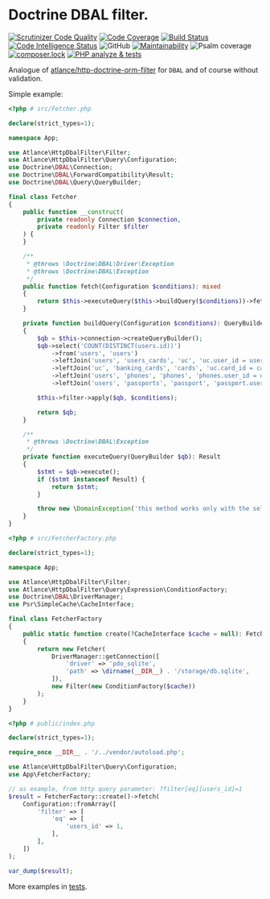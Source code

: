 # Doctrine DBAL filter.

[![Scrutinizer Code Quality](https://scrutinizer-ci.com/g/atlance/http-doctrine-dbal-filter/badges/quality-score.png?b=main)](https://scrutinizer-ci.com/g/atlance/http-doctrine-dbal-filter/?branch=main)
[![Code Coverage](https://scrutinizer-ci.com/g/atlance/http-doctrine-dbal-filter/badges/coverage.png?b=main)](https://scrutinizer-ci.com/g/atlance/http-doctrine-dbal-filter/?branch=main)
[![Build Status](https://scrutinizer-ci.com/g/atlance/http-doctrine-dbal-filter/badges/build.png?b=main)](https://scrutinizer-ci.com/g/atlance/http-doctrine-dbal-filter/build-status/main)
[![Code Intelligence Status](https://scrutinizer-ci.com/g/atlance/http-doctrine-dbal-filter/badges/code-intelligence.svg?b=main)](https://scrutinizer-ci.com/code-intelligence)
![GitHub](https://img.shields.io/badge/PHPStan-level%20max-brightgreen.svg?style=flat)
[![Maintainability](https://api.codeclimate.com/v1/badges/7a09def47eb0df6bebb8/maintainability)](https://codeclimate.com/github/atlance/http-doctrine-dbal-filter/maintainability)
![Psalm coverage](https://shepherd.dev/github/atlance/http-doctrine-dbal-filter/coverage.svg)
[![composer.lock](http://poser.pugx.org/phpunit/phpunit/composerlock)](https://packagist.org/packages/phpunit/phpunit)
[![PHP analyze & tests](https://github.com/atlance/http-doctrine-dbal-filter/actions/workflows/php-analyze.yml/badge.svg)](https://github.com/atlance/http-doctrine-dbal-filter/actions/workflows/php-analyze.yml)

Analogue of [atlance/http-doctrine-orm-filter](https://github.com/atlance/http-doctrine-orm-filter) for `DBAL` 
and of course without validation.

Simple example:
```php
<?php # src/Fetcher.php

declare(strict_types=1);

namespace App;

use Atlance\HttpDbalFilter\Filter;
use Atlance\HttpDbalFilter\Query\Configuration;
use Doctrine\DBAL\Connection;
use Doctrine\DBAL\ForwardCompatibility\Result;
use Doctrine\DBAL\Query\QueryBuilder;

final class Fetcher
{
    public function __construct(
        private readonly Connection $connection,
        private readonly Filter $filter
    ) {
    }

    /**
     * @throws \Doctrine\DBAL\Driver\Exception
     * @throws \Doctrine\DBAL\Exception
     */
    public function fetch(Configuration $conditions): mixed
    {
        return $this->executeQuery($this->buildQuery($conditions))->fetchOne();
    }

    private function buildQuery(Configuration $conditions): QueryBuilder
    {
        $qb = $this->connection->createQueryBuilder();
        $qb->select('COUNT(DISTINCT(users.id))')
            ->from('users', 'users')
            ->leftJoin('users', 'users_cards', 'uc', 'uc.user_id = users.id')
            ->leftJoin('uc', 'banking_cards', 'cards', 'uc.card_id = cards.id')
            ->leftJoin('users', 'phones', 'phones', 'phones.user_id = users.id')
            ->leftJoin('users', 'passports', 'passport', 'passport.user_id = users.id');

        $this->filter->apply($qb, $conditions);

        return $qb;
    }

    /**
     * @throws \Doctrine\DBAL\Exception
     */
    private function executeQuery(QueryBuilder $qb): Result
    {
        $stmt = $qb->execute();
        if ($stmt instanceof Result) {
            return $stmt;
        }

        throw new \DomainException('this method works only with the select operator');
    }
}

```

```php
<?php # src/FetcherFactory.php

declare(strict_types=1);

namespace App;

use Atlance\HttpDbalFilter\Filter;
use Atlance\HttpDbalFilter\Query\Expression\ConditionFactory;
use Doctrine\DBAL\DriverManager;
use Psr\SimpleCache\CacheInterface;

final class FetcherFactory
{
    public static function create(?CacheInterface $cache = null): Fetcher
    {
        return new Fetcher(
            DriverManager::getConnection([
                'driver' => 'pdo_sqlite',
                'path' => \dirname(__DIR__) . '/storage/db.sqlite',
            ]),
            new Filter(new ConditionFactory($cache))
        );
    }
}

```

```php
<?php # public/index.php

declare(strict_types=1);

require_once __DIR__ . '/../vendor/autoload.php';

use Atlance\HttpDbalFilter\Query\Configuration;
use App\FetcherFactory;

// as example, from http query parameter: ?filter[eq][users_id]=1
$result = FetcherFactory::create()->fetch(
    Configuration::fromArray([
        'filter' => [
            'eq' => [
                'users_id' => 1,
            ],
        ],
    ])
);

var_dump($result);

```

More examples in [tests](/tests).
